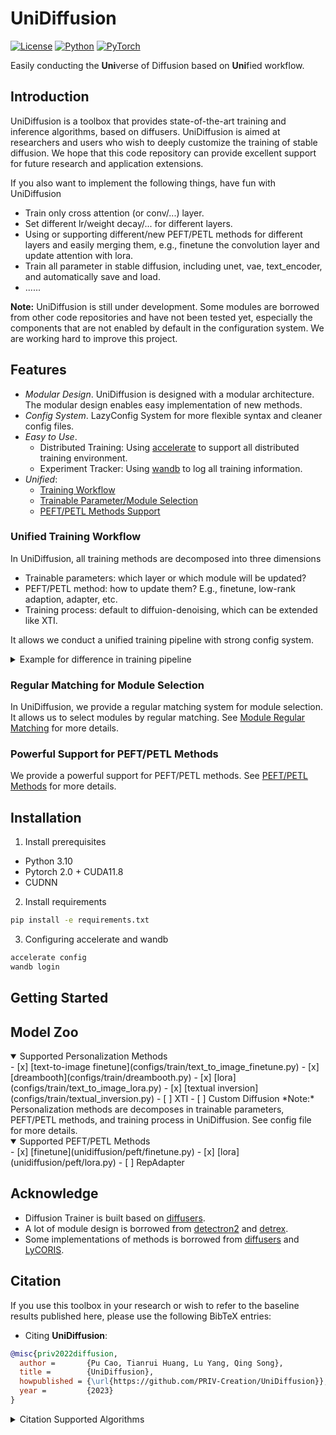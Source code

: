 # UniDiffusion
[![License](https://img.shields.io/badge/license-apache2.0-green.svg)](LICENSE)
[![Python](https://img.shields.io/badge/python-3.10-blue.svg)](https://www.python.org/)
[![PyTorch](https://img.shields.io/badge/pytorch-2.0.0-blue.svg)](https://pytorch.org/)

Easily conducting the **Uni**verse of Diffusion based on **Uni**fied workflow.

## Introduction
UniDiffusion is a toolbox that provides state-of-the-art training and inference algorithms, based on diffusers.
UniDiffusion is aimed at researchers and users who wish to deeply customize the training of stable diffusion. We hope that this code repository can provide excellent support for future research and application extensions.

If you also want to implement the following things, have fun with UniDiffusion </summary>
- Train only cross attention (or conv/...) layer.
- Set different lr/weight decay/... for different layers.
- Using or supporting different/new PEFT/PETL methods for different layers and easily merging them, e.g., finetune the convolution layer and update attention with lora.
- Train all parameter in stable diffusion, including unet, vae, text_encoder, and automatically save and load.
- ......

**Note:** UniDiffusion is still under development. Some modules are borrowed from other code repositories and have not been tested yet, especially the components that are not enabled by default in the configuration system. We are working hard to improve this project.

## Features
- *Modular Design*. UniDiffusion is designed with a modular architecture. The modular design enables easy implementation of new methods. 
- *Config System*. LazyConfig System for more flexible syntax and cleaner config files.
- *Easy to Use*.
  - Distributed Training: Using [accelerate](https://github.com/huggingface/accelerate) to support all distributed training environment. 
  - Experiment Tracker: Using [wandb](https://wandb.ai/) to log all training information.
- *Unified*:
  - [Training Workflow](#unified-training-workflow)
  - [Trainable Parameter/Module Selection](#regular-matching-for-module-selection)
  - [PEFT/PETL Methods Support](#powerful-support-for-peftpetl-methods)

### Unified Training Workflow
In UniDiffusion, all training methods are decomposed into three dimensions
- Trainable parameters: which layer or which module will be updated?
- PEFT/PETL method: how to update them? E.g., finetune, low-rank adaption, adapter, etc.
- Training process: default to diffuion-denoising, which can be extended like XTI.

It allows we conduct a unified training pipeline with strong config system.

<details>
<summary> Example for difference in training pipeline </summary>
Here is a simple example. In diffusers, training `text-to-image finetune` and `dreambooth` like:
```bash
python train_dreambooth.py --arg1 ......
python train_finetune.py --arg1 ......
```
and combining or adjusting some of methods are difficult (e.g., only training cross attention during dreambooth).

In UniDiffusion, we can easily design our own training arguments in config file:
```python
# text-to-image finetune
unet.training_args = {'*': {'mode': 'finetune'}}
# text-to-image finetune with original lora
unet.training_args = {'*.cross-attention*.(K|V)': {'mode': 'lora'}}
# text-to-image finetune with lora (whole model)
unet.training_args = {'*': {'mode': 'lora'}}
# text-to-image finetune with original lora while finetune residual block with small learning rate
unet.training_args = {'*.cross-attention*.(K|V)': {'mode': 'lora'}, '*.residual*': {'mode': 'finetune', 'lr_mul': 0.1}}

# dreambooth
unet.training_args = {'*': {'mode': 'finetune'}}
text_encoder.training_args = {'*', {'mode': 'finetune'}}
# dreambooth with small lr for text-encoder
unet.training_args = {'*': {'mode': 'finetune'}}
text_encoder.training_args = {'*', {'mode': 'finetune', 'lr_mul': 0.1}}
```
This facilitates easier customization, combination, and enhancement of methods, and also allows for the comparison of similarities and differences between methods through configuration files.
</details>

### Regular Matching for Module Selection
In UniDiffusion, we provide a regular matching system for module selection. It allows us to select modules by regular matching. See [Module Regular Matching](docs/ModuleRegularMatching.md) for more details.

### Powerful Support for PEFT/PETL Methods
We provide a powerful support for PEFT/PETL methods. See [PEFT/PETL Methods](docs/PEFT.md) for more details.

## Installation
1. Install prerequisites
- Python 3.10
- Pytorch 2.0 + CUDA11.8
- CUDNN
2. Install requirements
```bash
pip install -e requirements.txt
```
3. Configuring accelerate and wandb
```bash
accelerate config
wandb login
```
## Getting Started

## Model Zoo
<details open>
<summary> Supported Personalization Methods</summary>
- [x] [text-to-image finetune](configs/train/text_to_image_finetune.py)
- [x] [dreambooth](configs/train/dreambooth.py)
- [x] [lora](configs/train/text_to_image_lora.py)
- [x] [textual inversion](configs/train/textual_inversion.py)
- [ ] XTI
- [ ] Custom Diffusion
*Note:* Personalization methods are decomposes in trainable parameters, PEFT/PETL methods, and training process in UniDiffusion. See config file for more details.
</details>
<details open>
<summary> Supported PEFT/PETL Methods</summary>
- [x] [finetune](unidiffusion/peft/finetune.py)
- [x] [lora](unidiffusion/peft/lora.py)
- [ ] RepAdapter
</details>

## Acknowledge
- Diffusion Trainer is built based on [diffusers](https://github.com/huggingface/diffusers).
- A lot of module design is borrowed from [detectron2](https://github.com/facebookresearch/detectron2) and [detrex](https://github.com/IDEA-Research/detrex).
- Some implementations of methods is borrowed from  [diffusers](https://github.com/huggingface/diffusers) and [LyCORIS](https://github.com/KohakuBlueleaf/LyCORIS).

## Citation
If you use this toolbox in your research or wish to refer to the baseline results published here, please use the following BibTeX entries:

- Citing **UniDiffusion**:

```BibTeX
@misc{priv2022diffusion,
  author =       {Pu Cao, Tianrui Huang, Lu Yang, Qing Song},
  title =        {UniDiffusion},
  howpublished = {\url{https://github.com/PRIV-Creation/UniDiffusion}},
  year =         {2023}
}
```

<details>
<summary> Citation Supported Algorithms </summary>
